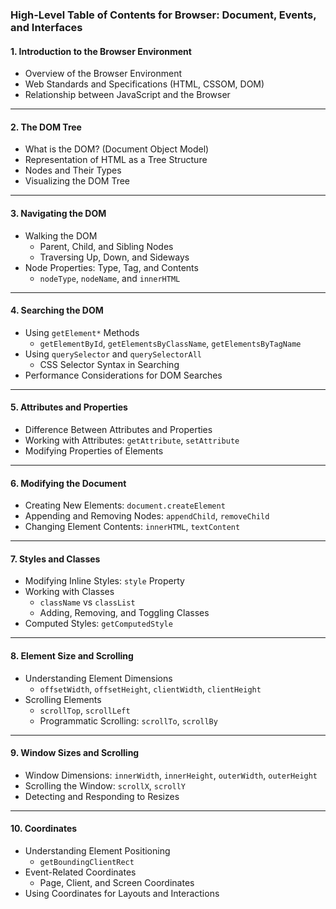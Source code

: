 ### **High-Level Table of Contents for Browser: Document, Events, and Interfaces**

#### **1. Introduction to the Browser Environment**

- Overview of the Browser Environment
- Web Standards and Specifications (HTML, CSSOM, DOM)
- Relationship between JavaScript and the Browser

---

#### **2. The DOM Tree**

- What is the DOM? (Document Object Model)
- Representation of HTML as a Tree Structure
- Nodes and Their Types
- Visualizing the DOM Tree

---

#### **3. Navigating the DOM**

- Walking the DOM
  - Parent, Child, and Sibling Nodes
  - Traversing Up, Down, and Sideways
- Node Properties: Type, Tag, and Contents
  - `nodeType`, `nodeName`, and `innerHTML`

---

#### **4. Searching the DOM**

- Using `getElement*` Methods
  - `getElementById`, `getElementsByClassName`, `getElementsByTagName`
- Using `querySelector` and `querySelectorAll`
  - CSS Selector Syntax in Searching
- Performance Considerations for DOM Searches

---

#### **5. Attributes and Properties**

- Difference Between Attributes and Properties
- Working with Attributes: `getAttribute`, `setAttribute`
- Modifying Properties of Elements

---

#### **6. Modifying the Document**

- Creating New Elements: `document.createElement`
- Appending and Removing Nodes: `appendChild`, `removeChild`
- Changing Element Contents: `innerHTML`, `textContent`

---

#### **7. Styles and Classes**

- Modifying Inline Styles: `style` Property
- Working with Classes
  - `className` vs `classList`
  - Adding, Removing, and Toggling Classes
- Computed Styles: `getComputedStyle`

---

#### **8. Element Size and Scrolling**

- Understanding Element Dimensions
  - `offsetWidth`, `offsetHeight`, `clientWidth`, `clientHeight`
- Scrolling Elements
  - `scrollTop`, `scrollLeft`
  - Programmatic Scrolling: `scrollTo`, `scrollBy`

---

#### **9. Window Sizes and Scrolling**

- Window Dimensions: `innerWidth`, `innerHeight`, `outerWidth`, `outerHeight`
- Scrolling the Window: `scrollX`, `scrollY`
- Detecting and Responding to Resizes

---

#### **10. Coordinates**

- Understanding Element Positioning
  - `getBoundingClientRect`
- Event-Related Coordinates
  - Page, Client, and Screen Coordinates
- Using Coordinates for Layouts and Interactions
